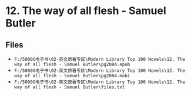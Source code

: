 # 12. The way of all flesh - Samuel Butler

## Files

- `F:/5000G电子书\02-英文原著专区\Modern Library Top 100 Novels\12. The way of all flesh - Samuel Butler\pg2084.epub`
- `F:/5000G电子书\02-英文原著专区\Modern Library Top 100 Novels\12. The way of all flesh - Samuel Butler\pg2084.mobi`
- `F:/5000G电子书\02-英文原著专区\Modern Library Top 100 Novels\12. The way of all flesh - Samuel Butler\files.txt`
